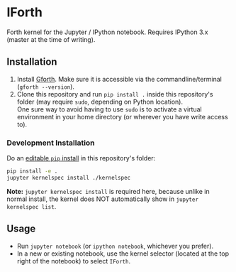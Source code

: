 # IForth

Forth kernel for the Jupyter / IPython notebook.  Requires IPython 3.x (master at the time of writing).

## Installation
1. Install [Gforth](https://www.gnu.org/software/gforth/).  Make sure it is accessible via the commandline/terminal (`gforth --version`).
2. Clone this repository and run `pip install .` inside this repository's folder (may require `sudo`, depending on Python location).    
   One sure way to avoid having to use `sudo` is to activate a virtual environment in your home directory (or wherever you have write access to).

### Development Installation
Do an [editable `pip` install](https://pip.pypa.io/en/stable/topics/local-project-installs/#editable-installs) in this repository's folder:
```bash
pip install -e .
jupyter kernelspec install ./kernelspec    
```

**Note:** `jupyter kernelspec install` is required here, because unlike in normal install, the kernel does NOT automatically show in `jupyter kernelspec list`.

## Usage
- Run `jupyter notebook` (or `ipython notebook`, whichever you prefer).
- In a new or existing notebook, use the kernel selector (located at the top right of the notebook) to select `IForth`.
